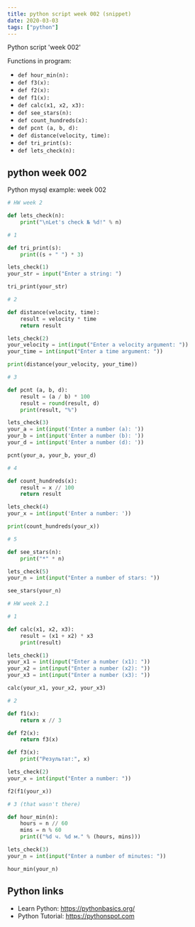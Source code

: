 ```yaml
---
title: python script week 002 (snippet)
date: 2020-03-03
tags: ["python"]
---
```

Python script 'week 002'

Functions in program: 
* `def hour_min(n):`
* `def f3(x):`
* `def f2(x):`
* `def f1(x):`
* `def calc(x1, x2, x3):`
* `def see_stars(n):`
* `def count_hundreds(x):`
* `def pcnt (a, b, d):`
* `def distance(velocity, time):`
* `def tri_print(s):`
* `def lets_check(n):`

## python week 002

Python mysql example: week 002

```python
# HW week 2

def lets_check(n):
    print("\nLet's check № %d!" % n)

# 1

def tri_print(s):
    print((s + " ") * 3)

lets_check(1)
your_str = input("Enter a string: ")

tri_print(your_str)

# 2

def distance(velocity, time):
    result = velocity * time
    return result

lets_check(2)
your_velocity = int(input("Enter a velocity argument: "))
your_time = int(input("Enter a time argument: "))

print(distance(your_velocity, your_time))

# 3

def pcnt (a, b, d):
    result = (a / b) * 100
    result = round(result, d)
    print(result, "%")

lets_check(3)
your_a = int(input('Enter a number (a): '))
your_b = int(input('Enter a number (b): '))
your_d = int(input('Enter a number (d): '))

pcnt(your_a, your_b, your_d)

# 4

def count_hundreds(x):
    result = x // 100
    return result

lets_check(4)
your_x = int(input('Enter a number: '))

print(count_hundreds(your_x))

# 5

def see_stars(n):
    print("*" * n)

lets_check(5)
your_n = int(input("Enter a number of stars: "))

see_stars(your_n)

# HW week 2.1

# 1

def calc(x1, x2, x3):
    result = (x1 + x2) * x3
    print(result)

lets_check(1)
your_x1 = int(input("Enter a number (x1): "))
your_x2 = int(input("Enter a number (x2): "))
your_x3 = int(input("Enter a number (x3): "))

calc(your_x1, your_x2, your_x3)

# 2

def f1(x):
    return x // 3

def f2(x):
    return f3(x)

def f3(x):
    print("Результат:", x)

lets_check(2)
your_x = int(input("Enter a number: "))

f2(f1(your_x))

# 3 (that wasn't there)

def hour_min(n):
    hours = n // 60
    mins = n % 60
    print(("%d ч. %d м." % (hours, mins)))

lets_check(3)
your_n = int(input("Enter a number of minutes: "))

hour_min(your_n)

```

## Python links

- Learn Python: https://pythonbasics.org/
- Python Tutorial: https://pythonspot.com
